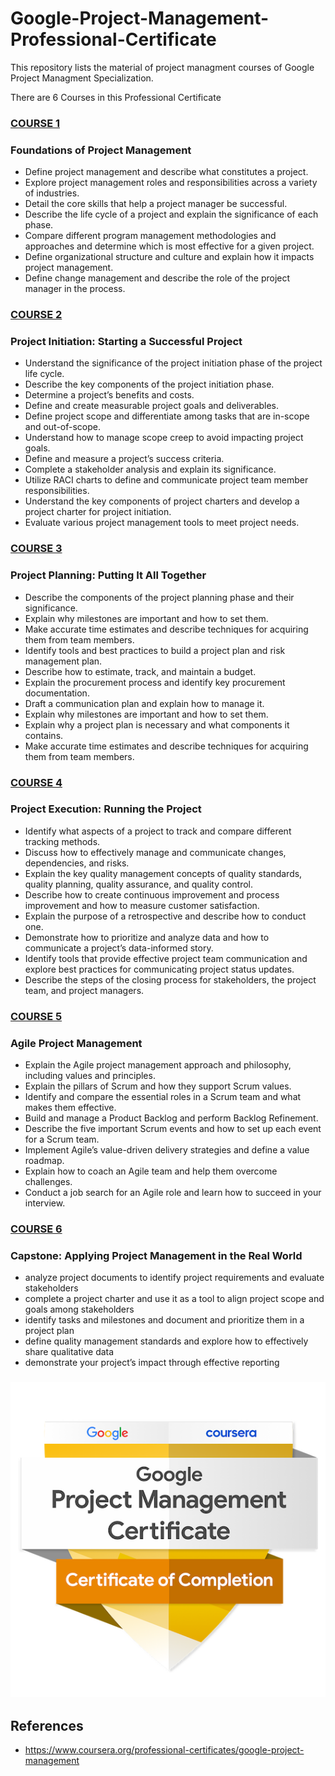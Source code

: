 # Google-Project-Management-Professional-Certificate
This repository lists the material of project managment courses of Google Project Managment Specialization.

There are 6 Courses in this Professional Certificate

### [COURSE 1](https://github.com/ansariparvej/Google_Project_Management_Professional_Certificate/blob/main/Certificates/1.%20Foundations%20of%20Project%20Management.pdf)
### Foundations of Project Management

- Define project management and describe what constitutes a project.
- Explore project management roles and responsibilities across a variety of industries.
- Detail the core skills that help a project manager be successful.
- Describe the life cycle of a project and explain the significance of each phase.
- Compare different program management methodologies and approaches and determine which is most effective for a given project.
- Define organizational structure and culture and explain how it impacts project management. 
- Define change management and describe the role of the project manager in the process.

### [COURSE 2](https://github.com/ansariparvej/Google_Project_Management_Professional_Certificate/blob/main/Certificates/2.%20Project%20Initiation%20%20Starting%20a%20Successful%20Project.pdf)
### Project Initiation: Starting a Successful Project

- Understand the significance of the project initiation phase of the project life cycle. 
- Describe the key components of the project initiation phase. 
- Determine a project’s benefits and costs.
- Define and create measurable project goals and deliverables. 
- Define project scope and differentiate among tasks that are in-scope and out-of-scope. 
- Understand how to manage scope creep to avoid impacting project goals.
- Define and measure a project’s success criteria. 
- Complete a stakeholder analysis and explain its significance.
- Utilize RACI charts to define and communicate project team member responsibilities.
- Understand the key components of project charters and develop a project charter for project initiation.
- Evaluate various project management tools to meet project needs.


### [COURSE 3](https://github.com/ansariparvej/Google_Project_Management_Professional_Certificate/blob/main/Certificates/3.%20Project%20Planning%20%20Putting%20It%20All%20Together.pdf)
### Project Planning: Putting It All Together

 - Describe the components of the project planning phase and their significance.
 - Explain why milestones are important and how to set them. 
 - Make accurate time estimates and describe techniques for acquiring them from team members.  
 - Identify tools and best practices to build a project plan and risk management plan. 
 - Describe how to estimate, track, and maintain a budget.
 - Explain the procurement process and identify key procurement documentation. 
 - Draft a communication plan and explain how to manage it.
 - Explain why milestones are important and how to set them. 
 - Explain why a project plan is necessary and what components it contains. 
 - Make accurate time estimates and describe techniques for acquiring them from team members.


### [COURSE 4](https://github.com/ansariparvej/Google_Project_Management_Professional_Certificate/blob/main/Certificates/4.%20Project%20Execution%20%20Running%20the%20Project.pdf)
### Project Execution: Running the Project

 - Identify what aspects of a project to track and compare different tracking methods.
 - Discuss how to effectively manage and communicate changes, dependencies, and risks.
 - Explain the key quality management concepts of quality standards, quality planning, quality assurance, and quality control.
 - Describe how to create continuous improvement and process improvement and how to measure customer satisfaction.
 - Explain the purpose of a retrospective and describe how to conduct one. 
 - Demonstrate how to prioritize and analyze data and how to communicate a project’s data-informed story. 
 - Identify tools that provide effective project team communication and explore best practices for communicating project status updates.
 - Describe the steps of the closing process for stakeholders, the project team, and project managers.

### [COURSE 5](https://github.com/ansariparvej/Google_Project_Management_Professional_Certificate/blob/main/Certificates/5.%20Agile%20Project%20Management.pdf)
### Agile Project Management

 - Explain the Agile project management approach and philosophy, including values and principles.
 - Explain the pillars of Scrum and how they support Scrum values.
 - Identify and compare the essential roles in a Scrum team and what makes them effective.
 - Build and manage a Product Backlog and perform Backlog Refinement.
 - Describe the five important Scrum events and how to set up each event for a Scrum team.
 - Implement Agile’s value-driven delivery strategies and define a value roadmap.
 - Explain how to coach an Agile team and help them overcome challenges.
 - Conduct a job search for an Agile role and learn how to succeed in your interview.


### [COURSE 6](https://github.com/ansariparvej/Google_Project_Management_Professional_Certificate/blob/main/Certificates/6.%20Capstone%20%20Applying%20Project%20Management%20in%20the%20Real%20World.pdf)
### Capstone: Applying Project Management in the Real World

- analyze project documents to identify project requirements and evaluate stakeholders 
- complete a project charter and use it as a tool to align project scope and goals among stakeholders
- identify tasks and milestones and document and prioritize them in a project plan
- define quality management standards and explore how to effectively share qualitative data
- demonstrate your project’s impact through effective reporting 

### ![COURSE Certificate:](https://github.com/ansariparvej/Google_Project_Management_Professional_Certificate/blob/main/Certificates/Credly%20Badges/google-project-management-certificate.2.png)

## References
- https://www.coursera.org/professional-certificates/google-project-management
